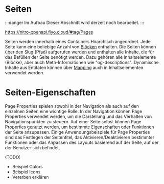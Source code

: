 # Seiten

:::danger Im Aufbau
Dieser Abschnitt wird derzeit noch bearbeitet.
:::

https://nitro-openapi.flyo.cloud/#tag/Pages



Seiten werden innerhalb eines Containers Hirarchisch angeordnet. Jede Seite kann eine beliebige Anzahl von [Blöcken](block) enthalten. Die Seiten können über den Slug (Pfad) aufgerufen werden und enthalten alle Inhalte, die für das Befüllen der Seite benötigt werden. Dazu gehören alle Inhaltselemente (Blöcke), aber auch Meta-Informationen wie "og-descriptions". Dynamische Inhalte aus Entitäten können über [Mapping](../dev/infos/mapping) auch in Inhaltselementen verwendet werden.

# Seiten-Eigenschaften

Page Properties spielen sowohl in der Navigation als auch auf den einzelnen Seiten eine wichtige Rolle. In der Navigation können Page Properties verwendet werden, um die Darstellung und das Verhalten von Navigationspunkten zu steuern. Auf einer Seite selbst können Page Properties genutzt werden, um bestimmte Eigenschaften oder Funktionen der Seite anzupassen. Einige Anwendungsbeispiele für Page Properties sind das Festlegen der Seitentitel, das Aktivieren/Deaktivieren bestimmter Funktionen oder das Anpassen des Layouts basierend auf der Seite, auf der der Benutzer sich befindet.

(TODO)

- Beispiel Colors
- Beispiel Icons
- Vererben erklären